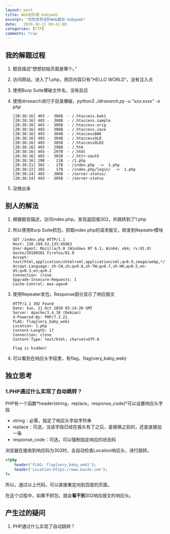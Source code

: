 ```yaml
---
layout: post
title: Web进阶题-babyweb
excerpt: "攻防世界进阶Web题目-babyweb"
date:   2020-10-11 09:41:00
categories: [CTF]
comments: true
---
```


## 我的解题过程

1. 题目描述“想想初始页面是哪个。”

2. 访问网站，进入了1.php，网页内容只有”HELLO WORLD“，没有注入点

3. 使用Burp Suite爆破文件名，没有反应

4. 使用dirsearch进行子目录爆破，*python3 ./dirsearch.py -u "xxx:xxxx" -e php*

   ```shell
   [20:38:16] 403 -  306B  - /.htaccess.bak1                             
   [20:38:16] 403 -  308B  - /.htaccess.sample
   [20:38:16] 403 -  306B  - /.htaccess.orig
   [20:38:16] 403 -  306B  - /.htaccess.save
   [20:38:16] 403 -  304B  - /.htaccessBAK
   [20:38:16] 403 -  304B  - /.htaccessOLD
   [20:38:16] 403 -  305B  - /.htaccessOLD2
   [20:38:16] 403 -  296B  - /.htm
   [20:38:16] 403 -  297B  - /.html
   [20:38:16] 403 -  303B  - /.httr-oauth
   [20:38:16] 200 -   11B  - /1.php                                                  
   [20:38:21] 302 -   17B  - /index.php  ->  1.php                                                                   
   [20:38:22] 302 -   17B  - /index.php/login/  ->  1.php                                         
   [20:38:24] 403 -  306B  - /server-status/                                                               
   [20:38:24] 403 -  305B  - /server-status
   
   ```

5. 没做出来

## 别人的解法

1. 根据题目描述，访问index.php，发现返回值302，并跳转到了1.php

2. 所以使用Burp Suite抓包，抓取index.php的请求报文，转发到Repeater模块

   ```http
   GET /index.php HTTP/1.1
   Host: 220.249.52.133:45863
   User-Agent: Mozilla/5.0 (Windows NT 6.1; Win64; x64; rv:81.0) Gecko/20100101 Firefox/81.0
   Accept: text/html,application/xhtml+xml,application/xml;q=0.9,image/webp,*/*;q=0.8
   Accept-Language: zh-CN,zh;q=0.8,zh-TW;q=0.7,zh-HK;q=0.5,en-US;q=0.3,en;q=0.2
   Connection: close
   Upgrade-Insecure-Requests: 1
   Cache-Control: max-age=0
   ```

3. 使用Repeater发包，Response部分显示了响应报文

   ```http
   HTTP/1.1 302 Found
   Date: Sun, 11 Oct 2020 03:14:20 GMT
   Server: Apache/2.4.38 (Debian)
   X-Powered-By: PHP/7.2.21
   FLAG: flag{very_baby_web}
   Location: 1.php
   Content-Length: 17
   Connection: close
   Content-Type: text/html; charset=UTF-8
   
   Flag is hidden!
   ```

4. 可以看到在响应头字段里，有flag，flag{very_baby_web}

## 独立思考

### 1.PHP通过什么实现了自动跳转？

PHP有一个函数*header(string，replace，response_code)*可以设置响应头字段

* string：必需，指定了响应头字段字符串
* replace：可选，当该字段已经在报头有了之后，是替换之前的，还是直接加一条
* response_code：可选，可以强制指定响应的状态码

浏览器在接收到响应码为302时，会自动检查Location响应头，进行跳转。

```php
<?php
    header('FLAG: flag{very_baby_web}');
	header('Location:https://www.baidu.com');
?>
```

所以，通过以上代码，可以直接重定向到百度的页面。

在这个过程中，如果不抓包，就会**看不到**302响应报文的响应头。

## 产生过的疑问

1. PHP通过什么实现了自动跳转？

